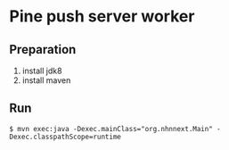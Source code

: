 Pine push server worker
========================


Preparation
------------

1. install jdk8
2. install maven


Run
----

    $ mvn exec:java -Dexec.mainClass="org.nhnnext.Main" -Dexec.classpathScope=runtime